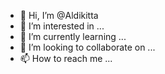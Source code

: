 - 👋 Hi, I’m @Aldikitta
- 👀 I’m interested in ...
- 🌱 I’m currently learning ...
- 💞️ I’m looking to collaborate on ...
- 📫 How to reach me ...

<!---
Aldikitta/Aldikitta is a ✨ special ✨ repository because its `README.md` (this file) appears on your GitHub profile.
You can click the Preview link to take a look at your changes.
--->
